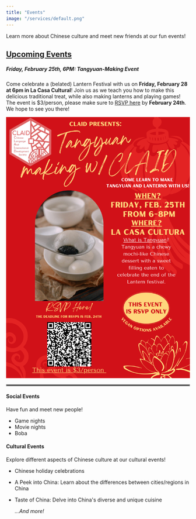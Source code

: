 ```yaml
---
title: "Events"
image: "/services/default.png"
---
```

<style>
@media screen and (max-width: 800px) {
  #div-desktop {
    width: 100%;
  }
}
</style>

Learn more about Chinese culture and meet new friends at our fun events!

## __<u>Upcoming Events</u>__
<p></p>

##### __Friday, February 25th, 6PM: Tangyuan-Making Event__

Come celebrate a (belated) Lantern Festival with us on **Friday, February 28 at 6pm in La Casa Cultural**! Join us as we teach you how to make this delicious traditional treat, while also making lanterns and playing games! The event is $3/person, please make sure to [RSVP here](https://forms.gle/zG2eKTXztYwJHkmu7) by **February 24th**. We hope to see you there!

<img src="/images/services/Tangyuan_event.png" id="div-desktop" alt="Tanyuan-Making Event" width="600">

<hr style="border:2px solid gray">

#### __Social Events__

Have fun and meet new people!

- Game nights
- Movie nights
- Boba

#### __Cultural Events__

Explore different aspects of Chinese culture at our cultural events!

- Chinese holiday celebrations
- A Peek into China: Learn about the differences between cities/regions in China
- Taste of China: Delve into China's diverse and unique cuisine

    *...And more!*
